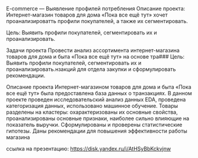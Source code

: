 E-commerce — Выявление профилей потребления
Описание проекта:
Интернет-магазин товаров для дома «Пока все ещё тут» хочет проанализироватть профили покупателей, а также их сегментировать.

Цель:
Выявить профили покупателей, сегментировать их и проанализировать.

Задачи проекта Провести анализ ассортимента интернет-магазина товаров для дома и быта «Пока все ещё тут» на основе тра### Цель:
Выявить профили покупателей, сегментировать их и проанализировать.нзакций для отдела закупки и сформулировать рекомендации.

Описание проекта Интернет-магазином товаров для дома и быта «Пока все ещё тут» была предоставлена база данных о транзакциях. В данном проекте проведен исследовательский анализ данных EDA, проведена категоризация данных, использовано машинное обучение. Товары разделены на кластеры: охарактеризованы их основные свойства, проанализированы основные признаки, наиболее сильно влияющие на показатель выручки. Сформулированы и проверены статистические гипотезы. Даны рекомендации для повышения эффективности работы магазина

ссылка на презентацию: https://disk.yandex.ru/i/AtHSyBbKckvjnw
